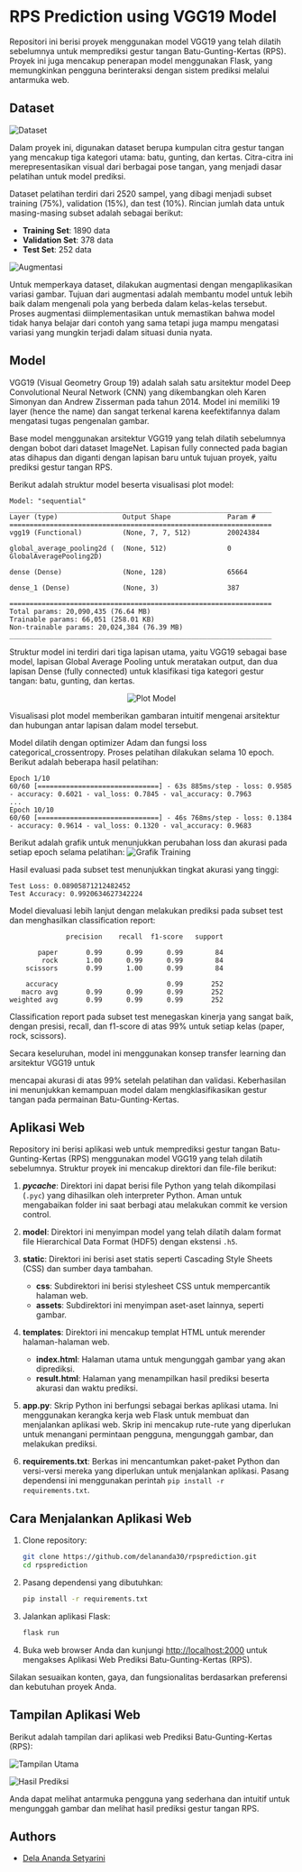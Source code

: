 # RPS Prediction using VGG19 Model

Repositori ini berisi proyek menggunakan model VGG19 yang telah dilatih sebelumnya untuk memprediksi gestur tangan Batu-Gunting-Kertas (RPS). Proyek ini juga mencakup penerapan model menggunakan Flask, yang memungkinkan pengguna berinteraksi dengan sistem prediksi melalui antarmuka web.

## Dataset

![Dataset](https://github.com/delananda30/rpsprediction/assets/71807981/274e1e6e-ab01-4fdb-b9a8-8ba6467647d4)

Dalam proyek ini, digunakan dataset berupa kumpulan citra gestur tangan yang mencakup tiga kategori utama: batu, gunting, dan kertas. Citra-citra ini merepresentasikan visual dari berbagai pose tangan, yang menjadi dasar pelatihan untuk model prediksi.

Dataset pelatihan terdiri dari 2520 sampel, yang dibagi menjadi subset training (75%), validation (15%), dan test (10%). Rincian jumlah data untuk masing-masing subset adalah sebagai berikut:
- **Training Set**: 1890 data
- **Validation Set**: 378 data
- **Test Set**: 252 data

![Augmentasi](https://github.com/delananda30/rpsprediction/assets/71807981/67d18abe-44df-4c38-be0a-d5ba1584253a)

Untuk memperkaya dataset, dilakukan augmentasi dengan mengaplikasikan variasi gambar. Tujuan dari augmentasi adalah membantu model untuk lebih baik dalam mengenali pola yang berbeda dalam kelas-kelas tersebut. Proses augmentasi diimplementasikan untuk memastikan bahwa model tidak hanya belajar dari contoh yang sama tetapi juga mampu mengatasi variasi yang mungkin terjadi dalam situasi dunia nyata.

## Model
VGG19 (Visual Geometry Group 19) adalah salah satu arsitektur model Deep Convolutional Neural Network (CNN) yang dikembangkan oleh Karen Simonyan dan Andrew Zisserman pada tahun 2014. Model ini memiliki 19 layer (hence the name) dan sangat terkenal karena keefektifannya dalam mengatasi tugas pengenalan gambar.

Base model menggunakan arsitektur VGG19 yang telah dilatih sebelumnya dengan bobot dari dataset ImageNet. Lapisan fully connected pada bagian atas dihapus dan diganti dengan lapisan baru untuk tujuan proyek, yaitu prediksi gestur tangan RPS.

Berikut adalah struktur model beserta visualisasi plot model:
```plaintext
Model: "sequential"
_________________________________________________________________
Layer (type)                Output Shape              Param #   
=================================================================
vgg19 (Functional)          (None, 7, 7, 512)         20024384  
                                                                 
global_average_pooling2d (  (None, 512)               0         
GlobalAveragePooling2D)                                         
                                                                 
dense (Dense)               (None, 128)               65664     
                                                                 
dense_1 (Dense)             (None, 3)                 387       
                                                                 
=================================================================
Total params: 20,090,435 (76.64 MB)
Trainable params: 66,051 (258.01 KB)
Non-trainable params: 20,024,384 (76.39 MB)
_________________________________________________________________
```
Struktur model ini terdiri dari tiga lapisan utama, yaitu VGG19 sebagai base model, lapisan Global Average Pooling untuk meratakan output, dan dua lapisan Dense (fully connected) untuk klasifikasi tiga kategori gestur tangan: batu, gunting, dan kertas.

<p align="center">
  <img src="https://github.com/delananda30/rpsprediction/assets/71807981/aa17a316-774b-4d4f-9792-0a567b90c5d3" alt="Plot Model">
</p>

Visualisasi plot model memberikan gambaran intuitif mengenai arsitektur dan hubungan antar lapisan dalam model tersebut.

Model dilatih dengan optimizer Adam dan fungsi loss categorical_crossentropy. Proses pelatihan dilakukan selama 10 epoch. Berikut adalah beberapa hasil pelatihan:

```plaintext
Epoch 1/10
60/60 [==============================] - 63s 885ms/step - loss: 0.9585 - accuracy: 0.6021 - val_loss: 0.7845 - val_accuracy: 0.7963
...
Epoch 10/10
60/60 [==============================] - 46s 768ms/step - loss: 0.1384 - accuracy: 0.9614 - val_loss: 0.1320 - val_accuracy: 0.9683
```
Berikut adalah grafik untuk menunjukkan perubahan loss dan akurasi pada setiap epoch selama pelatihan:
![Grafik Training](https://github.com/delananda30/rpsprediction/assets/71807981/0ab982e2-4969-464d-919c-46d96aa5246c)

Hasil evaluasi pada subset test menunjukkan tingkat akurasi yang tinggi:
```plaintext
Test Loss: 0.08905871212482452
Test Accuracy: 0.9920634627342224
```
Model dievaluasi lebih lanjut dengan melakukan prediksi pada subset test dan menghasilkan classification report:

```plaintext
              precision    recall  f1-score   support

       paper       0.99      0.99      0.99        84
        rock       1.00      0.99      0.99        84
    scissors       0.99      1.00      0.99        84

    accuracy                           0.99       252
   macro avg       0.99      0.99      0.99       252
weighted avg       0.99      0.99      0.99       252
```
Classification report pada subset test menegaskan kinerja yang sangat baik, dengan presisi, recall, dan f1-score di atas 99% untuk setiap kelas (paper, rock, scissors).

Secara keseluruhan, model ini menggunakan konsep transfer learning dan arsitektur VGG19 untuk

 mencapai akurasi di atas 99% setelah pelatihan dan validasi. Keberhasilan ini menunjukkan kemampuan model dalam mengklasifikasikan gestur tangan pada permainan Batu-Gunting-Kertas.

## Aplikasi Web
Repository ini berisi aplikasi web untuk memprediksi gestur tangan Batu-Gunting-Kertas (RPS) menggunakan model VGG19 yang telah dilatih sebelumnya. Struktur proyek ini mencakup direktori dan file-file berikut:

1. **_pycache_**: Direktori ini dapat berisi file Python yang telah dikompilasi (`.pyc`) yang dihasilkan oleh interpreter Python. Aman untuk mengabaikan folder ini saat berbagi atau melakukan commit ke version control.

2. **model**: Direktori ini menyimpan model yang telah dilatih dalam format file Hierarchical Data Format (HDF5) dengan ekstensi `.h5`.

3. **static**: Direktori ini berisi aset statis seperti Cascading Style Sheets (CSS) dan sumber daya tambahan.

   - **css**: Subdirektori ini berisi stylesheet CSS untuk mempercantik halaman web.
   - **assets**: Subdirektori ini menyimpan aset-aset lainnya, seperti gambar.

4. **templates**: Direktori ini mencakup templat HTML untuk merender halaman-halaman web.

   - **index.html**: Halaman utama untuk mengunggah gambar yang akan diprediksi.
   - **result.html**: Halaman yang menampilkan hasil prediksi beserta akurasi dan waktu prediksi.

5. **app.py**: Skrip Python ini berfungsi sebagai berkas aplikasi utama. Ini menggunakan kerangka kerja web Flask untuk membuat dan menjalankan aplikasi web. Skrip ini mencakup rute-rute yang diperlukan untuk menangani permintaan pengguna, mengunggah gambar, dan melakukan prediksi.

6. **requirements.txt**: Berkas ini mencantumkan paket-paket Python dan versi-versi mereka yang diperlukan untuk menjalankan aplikasi. Pasang dependensi ini menggunakan perintah `pip install -r requirements.txt`.

## Cara Menjalankan Aplikasi Web

1. Clone repository:
   ```bash
   git clone https://github.com/delananda30/rpsprediction.git
   cd rpsprediction
   ```

2. Pasang dependensi yang dibutuhkan:
   ```bash
   pip install -r requirements.txt
   ```

3. Jalankan aplikasi Flask:
   ```bash
   flask run
   ```

4. Buka web browser Anda dan kunjungi [http://localhost:2000](http://localhost:2000) untuk mengakses Aplikasi Web Prediksi Batu-Gunting-Kertas (RPS).

Silakan sesuaikan konten, gaya, dan fungsionalitas berdasarkan preferensi dan kebutuhan proyek Anda.

## Tampilan Aplikasi Web

Berikut adalah tampilan dari aplikasi web Prediksi Batu-Gunting-Kertas (RPS):

![Tampilan Utama](https://github.com/delananda30/rpsprediction/assets/71807981/57c9c70a-0a44-4fff-a404-8ba100cbcabd)

![Hasil Prediksi](https://github.com/delananda30/rpsprediction/assets/71807981/bce4a427-45e2-40e0-bcbd-859b71a5ad02)

Anda dapat melihat antarmuka pengguna yang sederhana dan intuitif untuk mengunggah gambar dan melihat hasil prediksi gestur tangan RPS.

## Authors
- [Dela Ananda Setyarini](https://github.com/delananda30)
